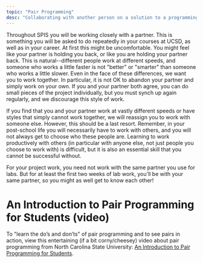```yaml
---
topic: "Pair Programming"
desc: "Collaborating with another person on a solution to a programming problem"
---
```


Throughout SPIS you will be working closely with a partner.  This is something you will be asked to do repeatedly in your courses at UCSD, as well as in your career.  At first this might be uncomfortable.  You might feel like your partner is holding you back, or like you are holding your partner back.  This is natural--different people work at different speeds, and someone who works a little faster is not "better" or "smarter" than someone who works a little slower.   Even in the face of these differences, we want you to work together.   In particular, it is not OK to abandon your partner and simply work on your own.  If you and your partner both agree, you can do small pieces of the project individually, but you must synch up again regularly, and we discourage this style of work.

If you find that you and your partner work at vastly different speeds or have styles that simply cannot work together, we will reassign you to work with someone else.  However, this should be a last resort.  Remember, in your post-school life you will necessarily have to work with others, and you will not always get to choose who these people are.  Learning to work productively with others (in particular with anyone else, not just people you choose to work with) is difficult, but it is also an essential skill that you cannot be successful without.  

For your project work, you need not work with the same partner you use for labs.  But for at least the first two weeks of lab work, you'll be with your same partner, so you might as well get to know each other!

# An Introduction to Pair Programming for Students (video)

To "learn the do’s and don’ts" of pair programming and to see pairs in action, view this entertaining (if a bit corny/cheesey) video about pair programming from North Carolina State University: [An Introduction to Pair Programming for Students](https://www.youtube.com/watch?v=rG_U12uqRhE).
